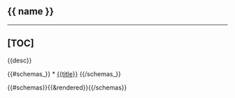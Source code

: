 ## __{{ name }}__
---

[TOC]
---
{{desc}}

{{#schemas_}} * [{{title}}](#{{title}})
{{/schemas_}}

{{#schemas}}{{&rendered}}{{/schemas}}
